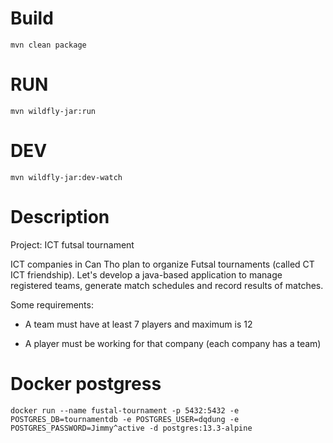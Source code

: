 # Build
`mvn clean package`

# RUN
`mvn wildfly-jar:run`

# DEV
`mvn wildfly-jar:dev-watch`

# Description
Project: ICT futsal tournament

 

ICT companies in Can Tho plan to organize Futsal tournaments (called CT ICT friendship). Let's develop a java-based application to manage registered teams, generate match schedules and record results of matches.

Some requirements:

- A team must have at least 7 players and maximum is 12

- A player must be working for that company (each company has a team)

# Docker postgress

```
docker run --name fustal-tournament -p 5432:5432 -e POSTGRES_DB=tournamentdb -e POSTGRES_USER=dqdung -e POSTGRES_PASSWORD=Jimmy^active -d postgres:13.3-alpine
```